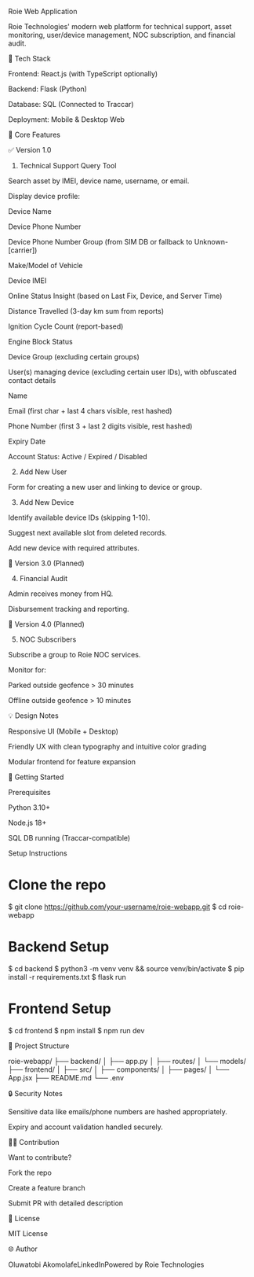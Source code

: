 Roie Web Application

Roie Technologies' modern web platform for technical support, asset monitoring, user/device management, NOC subscription, and financial audit.

🔧 Tech Stack

Frontend: React.js (with TypeScript optionally)

Backend: Flask (Python)

Database: SQL (Connected to Traccar)

Deployment: Mobile & Desktop Web

🎯 Core Features

✅ Version 1.0

1. Technical Support Query Tool

Search asset by IMEI, device name, username, or email.

Display device profile:

Device Name

Device Phone Number

Device Phone Number Group (from SIM DB or fallback to Unknown-[carrier])

Make/Model of Vehicle

Device IMEI

Online Status Insight (based on Last Fix, Device, and Server Time)

Distance Travelled (3-day km sum from reports)

Ignition Cycle Count (report-based)

Engine Block Status

Device Group (excluding certain groups)

User(s) managing device (excluding certain user IDs), with obfuscated contact details

Name

Email (first char + last 4 chars visible, rest hashed)

Phone Number (first 3 + last 2 digits visible, rest hashed)

Expiry Date

Account Status: Active / Expired / Disabled

2. Add New User

Form for creating a new user and linking to device or group.

3. Add New Device

Identify available device IDs (skipping 1-10).

Suggest next available slot from deleted records.

Add new device with required attributes.

🚧 Version 3.0 (Planned)

4. Financial Audit

Admin receives money from HQ.

Disbursement tracking and reporting.

🚧 Version 4.0 (Planned)

5. NOC Subscribers

Subscribe a group to Roie NOC services.

Monitor for:

Parked outside geofence > 30 minutes

Offline outside geofence > 10 minutes

💡 Design Notes

Responsive UI (Mobile + Desktop)

Friendly UX with clean typography and intuitive color grading

Modular frontend for feature expansion

🚀 Getting Started

Prerequisites

Python 3.10+

Node.js 18+

SQL DB running (Traccar-compatible)

Setup Instructions

# Clone the repo
$ git clone https://github.com/your-username/roie-webapp.git
$ cd roie-webapp

# Backend Setup
$ cd backend
$ python3 -m venv venv && source venv/bin/activate
$ pip install -r requirements.txt
$ flask run

# Frontend Setup
$ cd frontend
$ npm install
$ npm run dev

📁 Project Structure

roie-webapp/
├── backend/
│   ├── app.py
│   ├── routes/
│   └── models/
├── frontend/
│   ├── src/
│   ├── components/
│   ├── pages/
│   └── App.jsx
├── README.md
└── .env

🔒 Security Notes

Sensitive data like emails/phone numbers are hashed appropriately.

Expiry and account validation handled securely.

👨‍💻 Contribution

Want to contribute?

Fork the repo

Create a feature branch

Submit PR with detailed description

📄 License

MIT License

🌐 Author

Oluwatobi AkomolafeLinkedInPowered by Roie Technologies
